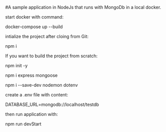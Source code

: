 #A sample application in NodeJs that runs with MongoDb in a local docker.

start docker with command:

docker-compose up --build

intialize the project after cloing from Git:

npm i

If you want to build the project from scratch:

npm init -y

npm i express mongoose

npm i --save-dev nodemon dotenv

create a .env file with content:

DATABASE_URL=mongodb://localhost/testdb

then run application with:

npm run devStart
